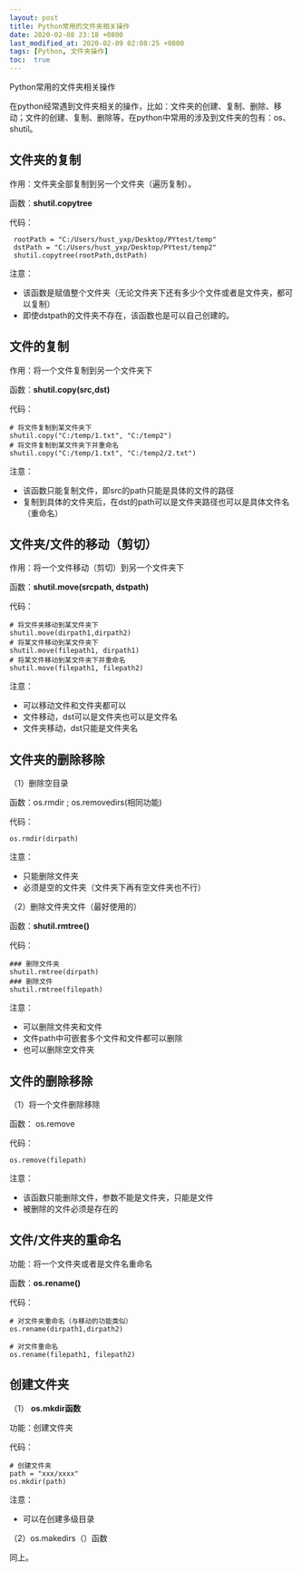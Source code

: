 ```yaml
---
layout: post
title: Python常用的文件夹相关操作
date: 2020-02-08 23:18 +0800
last_modified_at: 2020-02-09 02:08:25 +0800
tags: [Python, 文件夹操作]
toc:  true
---
```

Python常用的文件夹相关操作

在python经常遇到文件夹相关的操作，比如：文件夹的创建、复制、删除、移动；文件的创建、复制、删除等，在python中常用的涉及到文件夹的包有：os、shutil。

## 文件夹的复制

作用：文件夹全部复制到另一个文件夹（遍历复制）。

函数：**shutil.copytree**

代码：

```
 rootPath = "C:/Users/hust_yxp/Desktop/PYtest/temp"
 dstPath = "C:/Users/hust_yxp/Desktop/PYtest/temp2"
 shutil.copytree(rootPath,dstPath)
```

注意：

- 该函数是赋值整个文件夹（无论文件夹下还有多少个文件或者是文件夹，都可以复制）
- 即使dstpath的文件夹不存在，该函数也是可以自己创建的。

## 文件的复制

作用：将一个文件复制到另一个文件夹下

函数：**shutil.copy(src,dst)**

代码：

```
# 将文件复制到某文件夹下
shutil.copy("C:/temp/1.txt", "C:/temp2")
# 将文件复制到某文件夹下并重命名
shutil.copy("C:/temp/1.txt", "C:/temp2/2.txt")
```

注意：

- 该函数只能复制文件，即src的path只能是具体的文件的路径
- 复制到具体的文件夹后，在dst的path可以是文件夹路径也可以是具体文件名（重命名）

## 文件夹/文件的移动（剪切）

作用：将一个文件移动（剪切）到另一个文件夹下

函数：**shutil.move(srcpath, dstpath)**

代码：

```
# 将文件夹移动到某文件夹下
shutil.move(dirpath1,dirpath2)
# 将某文件移动到某文件夹下
shutil.move(filepath1, dirpath1)
# 将某文件移动到某文件夹下并重命名
shutil.move(filepath1, filepath2)
```

注意：

- 可以移动文件和文件夹都可以
- 文件移动，dst可以是文件夹也可以是文件名
- 文件夹移动，dst只能是文件夹名

## 文件夹的删除移除

（1）删除空目录

函数：os.rmdir  ; os.removedirs(相同功能)

代码：

```
os.rmdir(dirpath)
```

注意：

- 只能删除文件夹
- 必须是空的文件夹（文件夹下再有空文件夹也不行）

（2）删除文件夹文件（最好使用的）

函数：**shutil.rmtree()**

代码：

```
### 删除文件夹
shutil.rmtree(dirpath)
### 删除文件
shutil.rmtree(filepath)
```

注意：

- 可以删除文件夹和文件
- 文件path中可嵌套多个文件和文件都可以删除
- 也可以删除空文件夹

## 文件的删除移除

（1）将一个文件删除移除

函数： os.remove

代码：

```
os.remove(filepath)
```

注意：

- 该函数只能删除文件，参数不能是文件夹，只能是文件
- 被删除的文件必须是存在的

## 文件/文件夹的重命名

功能：将一个文件夹或者是文件名重命名

函数：**os.rename()**

代码：

```
# 对文件夹重命名（与移动的功能类似）
os.rename(dirpath1,dirpath2)

# 对文件重命名
os.rename(filepath1, filepath2)
```

## 创建文件夹

（1） **os.mkdir函数**  

功能：创建文件夹

代码：

```
# 创建文件夹
path = "xxx/xxxx"
os.mkdir(path)
```

注意：

- 可以在创建多级目录

（2）os.makedirs（）函数

同上。